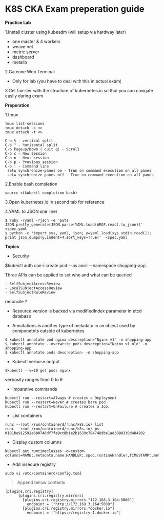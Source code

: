 # K8S CKA Exam preperation guide


**Practice Lab**

1.Install cluster using kubeadm (will setup via hardway later)
 - one master & 4 workers
 - weave net
 - metric server
 - dashboard
 - metallb

2.Gateone Web Terminal 
 - Only for lab (you have to deal with this in actual exam)

3.Get familier with the structure of kubernetes.io so that you can navigate easily during exam

**Preperation**

1.tmux

```
tmux list-sessions
tmux detach -s <>
tmux attach -t <>

C-b % - vertical split
C-b " - horizontal split
C-b Pageup/Down ( quit q) - Scroll
C-b c - New session
C-b n - Next session
C-b p - Previous session 
C-b : - Command line
 setw synchronize-panes on - Trun on command execution on all panes
 setw synchronize-panes off - Trun on command execution on all panes
```

2.Enable bash completion 
```
source <(kubectl completion bash)
```
3.Open kubernetes.io in second tab for reference

4.YAML to JSON one liner
```
$ ruby -ryaml -rjson -e 'puts JSON.pretty_generate(JSON.parse(YAML.load(ARGF.read).to_json))' <spec.yaml
$ python -c 'import sys, yaml, json; y=yaml.load(sys.stdin.read()); print json.dumps(y,indent=4,sort_keys=True)'  <spec.yaml
```

**Topics**
* Security

$kubectl auth can-i create pod --as ansil --namespace shopping-app

Three APIs can be applied to set who and what can be queried 
```
- SelfSubjectAccessReview
- LocalSubjectAccessReview
- SelfSubjectRuleReview
```
reconcile ?

- Resource version is backed via modifiedIndex parameter in etcd database
* Annotations is another type of metadata in an object used by componetnts outside of kubernetes
```
$ kubectl annotate pod nginx descreption="Nginx v1" -n shopping-app
$ kubectl annotate --overwrite pods descreption="Nginx v1 old" -n shopping-app
$ kubectl annotate pods descreption- -n shopping-app
```
* Kubectl verbose output
```
$kubectl --v=10 get pods nginx
```
verbosity ranges from 0 to 9 
* Imparative commands 
```
kubectl run --restart=Always # creates a Deployment
kubectl run --restart=Never # creates bare pod
kubectl run --restart=OnFailure # creates a Job.
```
* List containers 
```
runc --root /run/containerd/runc/k8s.io/ list
runc --root /run/containerd/runc/k8s.io/ ps 0181be912592e680746df7fa9cc8b1e2b1630c784748dbe1ae3898330d484902
``` 
* Display custom columns
```
kubectl get runtimeclasses -o=custom-columns=NAME:.metadata.name,HANDLER:.spec.runtimeHandler,TIMESTAMP:.metadata.creationTimestamp
```
* Add insecure registry
```
sudo vi /etc/containerd/config.toml
```
>Append below contents
```
[plugins.cri.registry]
      [plugins.cri.registry.mirrors]
        [plugins.cri.registry.mirrors."172.168.3.164:5000"]
          endpoint = ["http://172.168.3.164:5000"]
        [plugins.cri.registry.mirrors."docker.io"]
          endpoint = ["https://registry-1.docker.io"]
```
